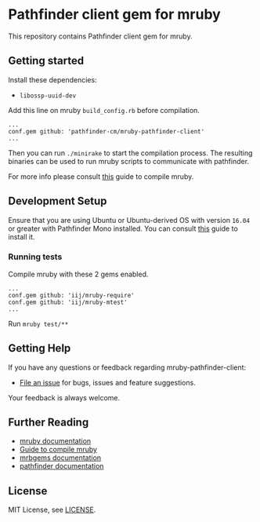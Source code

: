 # Pathfinder client gem for mruby

This repository contains Pathfinder client gem for mruby.

## Getting started

Install these dependencies:

- `libossp-uuid-dev`

Add this line on mruby `build_config.rb` before compilation.

```
...
conf.gem github: 'pathfinder-cm/mruby-pathfinder-client'
...
```

Then you can run `./minirake` to start the compilation process. The resulting binaries can be used to run mruby scripts to communicate with pathfinder.

For more info please consult [this][mruby-compile-guide] guide to compile mruby.

## Development Setup

Ensure that you are using Ubuntu or Ubuntu-derived OS with version `16.04` or greater with Pathfinder Mono installed. You can consult [this][pathfinder-mono-doc] guide to install it.

### Running tests

Compile mruby with these 2 gems enabled.

```
...
conf.gem github: 'iij/mruby-require'
conf.gem github: 'iij/mruby-mtest'
...
```

Run `mruby test/**`

## Getting Help

If you have any questions or feedback regarding mruby-pathfinder-client:

- [File an issue](https://github.com/pathfinder-cm/mruby-pathfinder-client/issues/new) for bugs, issues and feature suggestions.

Your feedback is always welcome.

## Further Reading

- [mruby documentation][mruby-doc]
- [Guide to compile mruby][mruby-compile-guide]
- [mrbgems documentation][mrbgems-doc]
- [pathfinder documentation][pathfinder-mono-doc]

[mruby-doc]: https://github.com/mruby/mruby/tree/master/doc
[mruby-compile-guide]: https://github.com/mruby/mruby/blob/master/doc/guides/compile.md
[mrbgems-doc]: https://github.com/mruby/mruby/blob/master/doc/guides/mrbgems.md
[pathfinder-mono-doc]: https://github.com/pathfinder-cm/pathfinder-mono

## License

MIT License, see [LICENSE](LICENSE).
